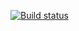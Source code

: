 [![Build status](https://ci.appveyor.com/api/projects/status/4q1xxt6qm845ea8h?svg=true)](https://ci.appveyor.com/project/KateMila/testmodepatterns2)
